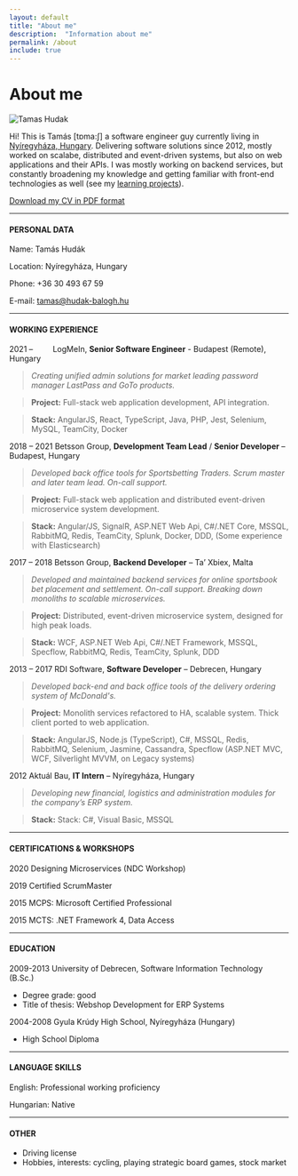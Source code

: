 ```yaml
---
layout: default
title: "About me"
description:  "Information about me"
permalink: /about
include: true
---
```


# About me

<p class="center">
    <img src="../assets/tamas.jpeg" alt="Tamas Hudak" />
</p>

Hi! This is Tamás [tɒma:ʃ] a software engineer guy currently living in [Nyíregyháza, Hungary](https://www.google.com/maps/place/Ny%C3%ADregyh%C3%A1za/@47.9423955,21.700909,11z/data=!3m1!4b1!4m5!3m4!1s0x47389fe7b75757df:0x400c4290c1e11a0!8m2!3d47.9495324!4d21.7244053?hl=en). Delivering software solutions since 2012, mostly worked on scalabe, distributed and event-driven systems, but also on web applications and their APIs. I was mostly working on backend services, but constantly broadening my knowledge and getting familiar with front-end technologies as well (see my [learning projects](/projects)).  

[Download my CV in PDF format](/assets/Tamas_Hudak_CV.pdf)

---
#### PERSONAL DATA
Name: Tamás Hudák

Location: Nyíregyháza, Hungary

Phone: +36 30 493 67 59

E-mail: tamas@hudak-balogh.hu

---
#### WORKING EXPERIENCE

2021 – <span>&emsp;&emsp;</span> LogMeIn, **Senior Software Engineer** - Budapest (Remote), Hungary
>*Creating unified admin solutions for market leading password
manager LastPass and GoTo products.*

>**Project:** Full-stack web application development, API integration.

>**Stack:** AngularJS, React, TypeScript, Java, PHP, Jest, Selenium, MySQL, TeamCity,
Docker

2018 – 2021 Betsson Group, **Development Team Lead** / **Senior Developer** – Budapest, Hungary

>*Developed back office tools for Sportsbetting Traders. Scrum master and later team
lead. On-call support.*

>**Project:** Full-stack web application and distributed event-driven microservice
system development.

>**Stack:** Angular/JS, SignalR, ASP.NET Web Api, C#/.NET Core, MSSQL, RabbitMQ, Redis,
TeamCity, Splunk, Docker, DDD, (Some experience with Elasticsearch)

2017 – 2018 Betsson Group, **Backend Developer** – Ta’ Xbiex, Malta

>*Developed and maintained backend services for online sportsbook bet placement and
settlement. On-call support. Breaking down monoliths to scalable microservices.*

>**Project:** Distributed, event-driven microservice system, designed for high peak loads.

>**Stack:** WCF, ASP.NET Web Api, C#/.NET Framework, MSSQL, Specflow, RabbitMQ,
Redis, TeamCity, Splunk, DDD

2013 – 2017 RDI Software, **Software Developer** – Debrecen, Hungary

>*Developed back-end and back office tools of the delivery ordering system of
McDonald's.*

>**Project:** Monolith services refactored to HA, scalable system. Thick client ported to
web application.

>**Stack:** AngularJS, Node.js (TypeScript), C#, MSSQL, Redis, RabbitMQ, Selenium,
Jasmine, Cassandra, Specflow (ASP.NET MVC, WCF, Silverlight MVVM, on Legacy
systems)

2012 Aktuál Bau, **IT Intern** – Nyíregyháza, Hungary

>*Developing new financial, logistics and administration modules for the company’s ERP system.*

>**Stack:** Stack: C#, Visual Basic, MSSQL

---
#### CERTIFICATIONS & WORKSHOPS

2020 Designing Microservices (NDC Workshop)

2019 Certified ScrumMaster

2015 MCPS: Microsoft Certified Professional

2015 MCTS: .NET Framework 4, Data Access

---

#### EDUCATION

2009-2013 University of Debrecen, Software Information Technology (B.Sc.)
- Degree grade: good
- Title of thesis: Webshop Development for ERP Systems

2004-2008 Gyula Krúdy High School, Nyíregyháza (Hungary)
- High School Diploma

---
#### LANGUAGE SKILLS
English: Professional working proficiency

Hungarian: Native

--- 
#### OTHER
- Driving license
- Hobbies, interests: cycling, playing strategic board games, stock market